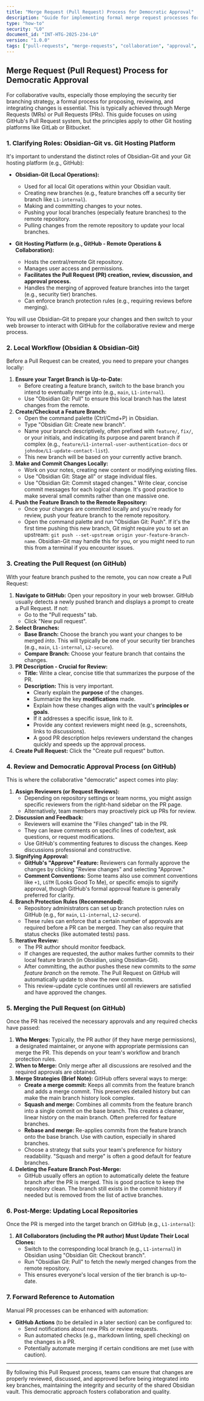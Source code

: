 ```yaml
---
title: "Merge Request (Pull Request) Process for Democratic Approval"
description: "Guide for implementing formal merge request processes for collaborative vault management and democratic approval."
type: "how-to"
security: "L0"
document_id: "INT-HTG-2025-234-L0"
version: "1.0.0"
tags: ["pull-requests", "merge-requests", "collaboration", "approval", "workflow"]
---
```


## Merge Request (Pull Request) Process for Democratic Approval

For collaborative vaults, especially those employing the security tier branching strategy, a formal process for proposing, reviewing, and integrating changes is essential. This is typically achieved through Merge Requests (MRs) or Pull Requests (PRs). This guide focuses on using GitHub's Pull Request system, but the principles apply to other Git hosting platforms like GitLab or Bitbucket.

### 1. Clarifying Roles: Obsidian-Git vs. Git Hosting Platform

It's important to understand the distinct roles of Obsidian-Git and your Git hosting platform (e.g., GitHub):

* **Obsidian-Git (Local Operations):**
  * Used for all local Git operations within your Obsidian vault.
  * Creating new branches (e.g., feature branches off a security tier branch like `L1-internal`).
  * Making and committing changes to your notes.
  * Pushing your local branches (especially feature branches) to the remote repository.
  * Pulling changes from the remote repository to update your local branches.

* **Git Hosting Platform (e.g., GitHub - Remote Operations & Collaboration):**
  * Hosts the central/remote Git repository.
  * Manages user access and permissions.
  * **Facilitates the Pull Request (PR) creation, review, discussion, and approval process.**
  * Handles the merging of approved feature branches into the target (e.g., security tier) branches.
  * Can enforce branch protection rules (e.g., requiring reviews before merging).

You will use Obsidian-Git to prepare your changes and then switch to your web browser to interact with GitHub for the collaborative review and merge process.

### 2. Local Workflow (Obsidian & Obsidian-Git)

Before a Pull Request can be created, you need to prepare your changes locally:

1. **Ensure your Target Branch is Up-to-Date:**
    * Before creating a feature branch, switch to the base branch you intend to eventually merge into (e.g., `main`, `L1-internal`).
    * Use "Obsidian Git: Pull" to ensure this local branch has the latest changes from the remote.
2. **Create/Checkout a Feature Branch:**
    * Open the command palette (Ctrl/Cmd+P) in Obsidian.
    * Type "Obsidian Git: Create new branch".
    * Name your branch descriptively, often prefixed with `feature/`, `fix/`, or your initials, and indicating its purpose and parent branch if complex (e.g., `feature/L1-internal-user-authentication-docs` or `johndoe/L1-update-contact-list`).
    * This new branch will be based on your currently active branch.
3. **Make and Commit Changes Locally:**
    * Work on your notes, creating new content or modifying existing files.
    * Use "Obsidian Git: Stage all" or stage individual files.
    * Use "Obsidian Git: Commit staged changes." Write clear, concise commit messages for each logical change. It's good practice to make several small commits rather than one massive one.
4. **Push the Feature Branch to the Remote Repository:**
    * Once your changes are committed locally and you're ready for review, push your feature branch to the remote repository.
    * Open the command palette and run "Obsidian Git: Push". If it's the first time pushing this new branch, Git might require you to set an upstream: `git push --set-upstream origin your-feature-branch-name`. Obsidian-Git may handle this for you, or you might need to run this from a terminal if you encounter issues.

### 3. Creating the Pull Request (on GitHub)

With your feature branch pushed to the remote, you can now create a Pull Request:

1. **Navigate to GitHub:** Open your repository in your web browser. GitHub usually detects a newly pushed branch and displays a prompt to create a Pull Request. If not:
    * Go to the "Pull requests" tab.
    * Click "New pull request".
2. **Select Branches:**
    * **Base Branch:** Choose the branch you want your changes to be merged *into*. This will typically be one of your security tier branches (e.g., `main`, `L1-internal`, `L2-secure`).
    * **Compare Branch:** Choose your feature branch that contains the changes.
3. **PR Description - Crucial for Review:**
    * **Title:** Write a clear, concise title that summarizes the purpose of the PR.
    * **Description:** This is very important.
        * Clearly explain the **purpose** of the changes.
        * Summarize the key **modifications** made.
        * Explain how these changes align with the vault's **principles or goals**.
        * If it addresses a specific issue, link to it.
        * Provide any context reviewers might need (e.g., screenshots, links to discussions).
        * A good PR description helps reviewers understand the changes quickly and speeds up the approval process.
4. **Create Pull Request:** Click the "Create pull request" button.

### 4. Review and Democratic Approval Process (on GitHub)

This is where the collaborative "democratic" aspect comes into play:

1. **Assign Reviewers (or Request Reviews):**
    * Depending on repository settings or team norms, you might assign specific reviewers from the right-hand sidebar on the PR page.
    * Alternatively, team members may proactively pick up PRs for review.
2. **Discussion and Feedback:**
    * Reviewers will examine the "Files changed" tab in the PR.
    * They can leave comments on specific lines of code/text, ask questions, or request modifications.
    * Use GitHub's commenting features to discuss the changes. Keep discussions professional and constructive.
3. **Signifying Approval:**
    * **GitHub's "Approve" Feature:** Reviewers can formally approve the changes by clicking "Review changes" and selecting "Approve."
    * **Comment Conventions:** Some teams also use comment conventions like `+1`, `LGTM` (Looks Good To Me), or specific emojis to signify approval, though GitHub's formal approval feature is generally preferred for clarity.
4. **Branch Protection Rules (Recommended):**
    * Repository administrators can set up branch protection rules on GitHub (e.g., for `main`, `L1-internal`, `L2-secure`).
    * These rules can enforce that a certain number of approvals are required before a PR can be merged. They can also require that status checks (like automated tests) pass.
5. **Iterative Review:**
    * The PR author should monitor feedback.
    * If changes are requested, the author makes further commits to their local feature branch (in Obsidian, using Obsidian-Git).
    * After committing, the author pushes these new commits to the *same feature branch* on the remote. The Pull Request on GitHub will automatically update to show the new commits.
    * This review-update cycle continues until all reviewers are satisfied and have approved the changes.

### 5. Merging the Pull Request (on GitHub)

Once the PR has received the necessary approvals and any required checks have passed:

1. **Who Merges:** Typically, the PR author (if they have merge permissions), a designated maintainer, or anyone with appropriate permissions can merge the PR. This depends on your team's workflow and branch protection rules.
2. **When to Merge:** Only merge after all discussions are resolved and the required approvals are obtained.
3. **Merge Strategies (Brief Note):** GitHub offers several ways to merge:
    * **Create a merge commit:** Keeps all commits from the feature branch and adds a merge commit. This preserves detailed history but can make the main branch history look complex.
    * **Squash and merge:** Combines all commits from the feature branch into a single commit on the base branch. This creates a cleaner, linear history on the main branch. Often preferred for feature branches.
    * **Rebase and merge:** Re-applies commits from the feature branch onto the base branch. Use with caution, especially in shared branches.
    * Choose a strategy that suits your team's preference for history readability. "Squash and merge" is often a good default for feature branches.
4. **Deleting the Feature Branch Post-Merge:**
    * GitHub usually offers an option to automatically delete the feature branch after the PR is merged. This is good practice to keep the repository clean. The branch still exists in the commit history if needed but is removed from the list of active branches.

### 6. Post-Merge: Updating Local Repositories

Once the PR is merged into the target branch on GitHub (e.g., `L1-internal`):

1. **All Collaborators (including the PR author) Must Update Their Local Clones:**
    * Switch to the corresponding local branch (e.g., `L1-internal`) in Obsidian using "Obsidian Git: Checkout branch".
    * Run "Obsidian Git: Pull" to fetch the newly merged changes from the remote repository.
    * This ensures everyone's local version of the tier branch is up-to-date.

### 7. Forward Reference to Automation

Manual PR processes can be enhanced with automation:

* **GitHub Actions** (to be detailed in a later section) can be configured to:
  * Send notifications about new PRs or review requests.
  * Run automated checks (e.g., markdown linting, spell checking) on the changes in a PR.
  * Potentially automate merging if certain conditions are met (use with caution).

---

By following this Pull Request process, teams can ensure that changes are properly reviewed, discussed, and approved before being integrated into key branches, maintaining the integrity and security of the shared Obsidian vault. This democratic approach fosters collaboration and quality.
